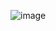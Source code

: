 ![image](https://user-images.githubusercontent.com/51505384/218584489-6b60fe1d-d7e2-4ad9-9ea8-de20efb861a9.png)
